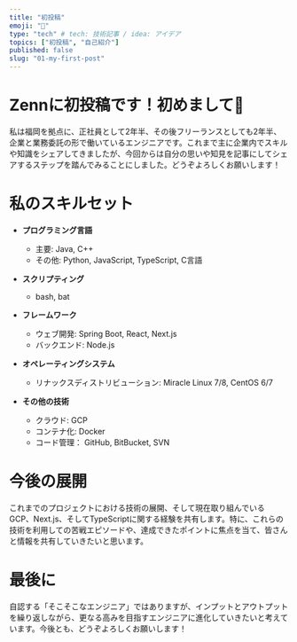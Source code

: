 ```yaml
---
title: "初投稿"
emoji: "📑"
type: "tech" # tech: 技術記事 / idea: アイデア
topics: ["初投稿", "自己紹介"]
published: false
slug: "01-my-first-post" 
---
```


# Zennに初投稿です！初めまして👋

私は福岡を拠点に、正社員として2年半、その後フリーランスとしても2年半、企業と業務委託の形で働いているエンジニアです。これまで主に企業内でスキルや知識をシェアしてきましたが、今回からは自分の思いや知見を記事にしてシェアするステップを踏んでみることにしました。どうぞよろしくお願いします！

# 私のスキルセット

- **プログラミング言語**
  - 主要: Java, C++
  - その他: Python, JavaScript, TypeScript, C言語

- **スクリプティング**
  - bash, bat 

- **フレームワーク**
  - ウェブ開発: Spring Boot, React, Next.js
  - バックエンド: Node.js

- **オペレーティングシステム**
  - リナックスディストリビューション: Miracle Linux 7/8, CentOS 6/7

- **その他の技術**
  - クラウド: GCP
  - コンテナ化: Docker
  - コード管理： GitHub, BitBucket, SVN

# 今後の展開

これまでのプロジェクトにおける技術の展開、そして現在取り組んでいるGCP、Next.js、そしてTypeScriptに関する経験を共有します。特に、これらの技術を利用しての苦戦エピソードや、達成できたポイントに焦点を当て、皆さんと情報を共有していきたいと思います。

# 最後に

自認する「そこそこなエンジニア」ではありますが、インプットとアウトプットを繰り返しながら、更なる高みを目指すエンジニアに進化していきたいと考えています。今後とも、どうぞよろしくお願いします！
